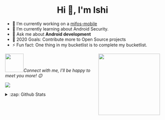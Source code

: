 <h1 align="center">Hi 👋, I'm Ishi</h1>

- 🔭 I’m currently working on a [mifos-mobile](https://github.com/openMF/mifos-mobile)
- 🌱 I’m currently learning about Android Security.
- 💬 Ask me about **Android development**
- 🥅 2020 Goals: Contribute more to Open Source projects
- ⚡ Fun fact: One thing in my bucketlist is to complete my bucketlist.



<img align="right" width="200" height="200" src="https://github.com/M0nica/M0nica/blob/main/octomonica/m0nica-octocat-rotating.gif?raw=true"></a>

<img src="https://media.giphy.com/media/LnQjpWaON8nhr21vNW/giphy.gif" width="60"><em>Connect with me, I'll be happy to meet you more!</b> 😊</em>

![](https://visitor-badge.glitch.me/badge?page_id=ishi1702.ishi1702)

<details>
<summary>:zap: Github Stats</summary>
<p align="center"> <img src=https://github-readme-stats.vercel.app/api?username=ishi1702&show_icons=true alt=ishi1702 /> </p>
